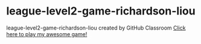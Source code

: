 # league-level2-game-richardson-liou
league-level2-game-richardson-liou created by GitHub Classroom
<a href="https://github.com/League-level2-student/league-level2-game-richardson-liou/blob/master/froghopjar.jar?raw=true">Click here to play my awesome game!</a>
